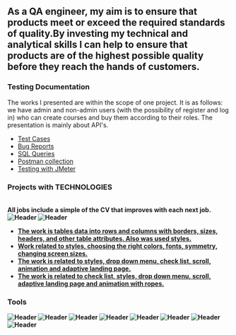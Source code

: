 
## As a QA engineer, my aim is to ensure that products meet or exceed the required standards of quality.By investing my technical and analytical skills I can help to ensure that products are of the highest possible quality before they reach the hands of customers.

### Testing Documentation
The works I presented are within the scope of one project. It is as follows:
we have admin and non-admin users (with the possibility of register and log in) who can create courses and buy them according to their roles. The presentation is mainly about API's.

- [Test Cases](https://docs.google.com/spreadsheets/d/1upUZJePtm2OuAtgttRQn0AbC70XOggitLxL9Hit6r-E/edit#gid=0)
- [Bug Reports](https://trello.com/b/0B63meFm/bug-report)
- [SQL Queries](https://docs.google.com/document/d/1zDkBccuRVOhIFpRzAOzRLFKhnFboC1qn/edit?usp=sharing&ouid=105953494420223822087&rtpof=true&sd=true)
- [Postman collection](https://github.com/Tehmine-01/Postman-Collection)
- [Testing with JMeter](https://github.com/Tehmine-01/JMeter)



### <b> Projects with TECHNOLOGIES
  <br> All jobs include a simple of the CV that improves with each next job.
  <br>
![Header](https://img.shields.io/badge/HTML-090909?style=for-the-badge&logo=html&logoColor=7ede2b)
![Header](https://img.shields.io/badge/CSS-090909?style=for-the-badge&logo=css&logoColor=7ede2b)
  
- [The work is tables data  into rows and columns with borders, sizes, headers, and other table attributes. Also was used styles.](https://tehmine-01.github.io/1/)
- [Work related to styles, choosing the right colors, fonts, symmetry, changing screen sizes․](https://tehmine-01.github.io/2/)
- [The work is related to styles, drop down menu, check list, scroll, animation and adaptive landing page.](https://tehmine-01.github.io/3-cup/)
- [The work is related to check list, styles, drop down menu, scroll, adaptive landing page and animation with ropes.](https://tehmine-01.github.io/4-rope/)


### Tools
![Header](https://img.shields.io/badge/Postman-090909?style=for-the-badge&logo=postman&logoColor=f76935)
![Header](https://img.shields.io/badge/Swagger-090909?style=for-the-badge&logo=swagger&logoColor=7ede2b)
![Header](https://img.shields.io/badge/Jenkins-090909?style=for-the-badge&logo=jenkins&logoColor=f7f7f7)
![Header](https://img.shields.io/badge/Github-090909?style=for-the-badge&logo=github&logoColor=8cc4d7)
![Header](https://img.shields.io/badge/Figma-090909?style=for-the-badge&logo=figma&logoColor=7d5fa6)
![Header](https://img.shields.io/badge/JMeter-090909?style=for-the-badge&logo=jmeter&logoColor=7ede2b)
![Header](https://img.shields.io/badge/Microsoft%20Visual%20Studio-090909?style=for-the-badge&logo=microsoftvisualstudio&logoColor=7ede2b)
![Header](https://img.shields.io/badge/Burp%20Suit-090909?style=for-the-badge&logo=burpsuite&logoColor=7ede2b)
